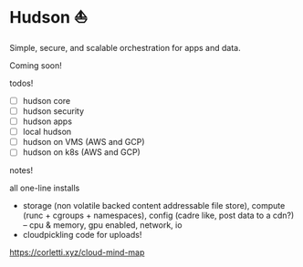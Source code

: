 # Hudson ⛵️

Simple, secure, and scalable orchestration for apps and data.

Coming soon!

todos!

- [ ] hudson core
- [ ] hudson security
- [ ] hudson apps
- [ ] local hudson
- [ ] hudson on VMS (AWS and GCP)
- [ ] hudson on k8s (AWS and GCP)

notes!

all one-line installs

- storage (non volatile backed content addressable file store), compute (runc + cgroups + namespaces), config (cadre like, post data to a cdn?) – cpu & memory, gpu enabled, network, io
- cloudpickling code for uploads!

<https://corletti.xyz/cloud-mind-map>
